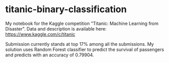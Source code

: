 # titanic-binary-classification

My notebook for the Kaggle competition "Titanic: Machine Learning from Disaster". Data and description is available here: https://www.kaggle.com/c/titanic

Submission currently stands at top 17% among all the submissions. My solution uses Random Forest classifier to predict the survival of passengers and predicts with an accuracy of 0.79904.
